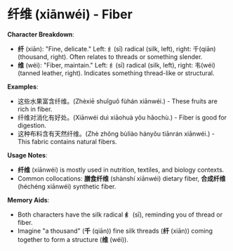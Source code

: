 # **纤维 (xiānwéi) - Fiber**

**Character Breakdown**:  
- **纤** (xiān): "Fine, delicate." Left: 纟(sī) radical (silk, left), right: 千(qiān) (thousand, right). Often relates to threads or something slender.  
- **维** (wéi): "Fiber, maintain." Left: 纟(sī) radical (silk, left), right: 韦(wéi) (tanned leather, right). Indicates something thread-like or structural.

**Examples**:  
- 这些水果富含纤维。(Zhèxiē shuǐguǒ fùhán xiānwéi.) - These fruits are rich in fiber.  
- 纤维对消化有好处。(Xiānwéi duì xiāohuà yǒu hǎochù.) - Fiber is good for digestion.  
- 这种布料含有天然纤维。(Zhè zhǒng bùliào hányǒu tiānrán xiānwéi.) - This fabric contains natural fibers.

**Usage Notes**:  
- **纤维** (xiānwéi) is mostly used in nutrition, textiles, and biology contexts.  
- Common collocations: **膳食纤维** (shànshí xiānwéi) dietary fiber, **合成纤维** (héchéng xiānwéi) synthetic fiber.

**Memory Aids**:  
- Both characters have the silk radical **纟** (sī), reminding you of thread or fiber.  
- Imagine "a thousand" (**千** (qiān)) fine silk threads (**纤** (xiān)) coming together to form a structure (**维** (wéi)).